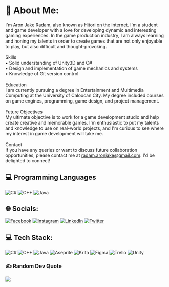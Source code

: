 # 💫 About Me:
I'm Aron Jake Radam, also known as Hitori on the internet. I'm a student and game developer with a love for developing dynamic and interesting gaming experiences. In the game production industry, I am always learning and honing my talents in order to create games that are not only enjoyable to play, but also difficult and thought-provoking.<br><br>Skills<br>• Solid understanding of Unity3D and C#<br>• Design and implementation of game mechanics and systems<br>• Knowledge of Git version control<br><br>Education<br>I am currently pursuing a degree in Entertainment and Multimedia Computing at the University of Caloocan City. My degree included courses on game engines, programming, game design, and project management.<br><br>Future Objectives<br>My ultimate objective is to work for a game development studio and help create creative and memorable games. I'm enthusiastic to put my talents and knowledge to use on real-world projects, and I'm curious to see where my interest in game development will take me.<br><br>Contact<br>If you have any queries or want to discuss future collaboration opportunities, please contact me at radam.aronjake@gmail.com. I'd be delighted to connect!

## 💻 Programming Languages
![C#](https://img.shields.io/badge/c%23-%23239120.svg?style=for-the-badge&logo=c-sharp&logoColor=white)
![C++](https://img.shields.io/badge/c++-%2300599C.svg?style=for-the-badge&logo=c%2B%2B&logoColor=white)
![Java](https://img.shields.io/badge/java-%23ED8B00.svg?style=for-the-badge&logo=java&logoColor=white)

## 🌐 Socials:
[![Facebook](https://img.shields.io/badge/Facebook-%231877F2.svg?logo=Facebook&logoColor=white)](https://facebook.com/ps.hitori) [![Instagram](https://img.shields.io/badge/Instagram-%23E4405F.svg?logo=Instagram&logoColor=white)](https://instagram.com/ps.hitori) [![LinkedIn](https://img.shields.io/badge/LinkedIn-%230077B5.svg?logo=linkedin&logoColor=white)](https://linkedin.com/in/radamaj) [![Twitter](https://img.shields.io/badge/Twitter-%231DA1F2.svg?logo=Twitter&logoColor=white)](https://twitter.com/PS-Hitoriii) 

## 💻 Tech Stack:
![C#](https://img.shields.io/badge/c%23-%23239120.svg?style=for-the-badge&logo=c-sharp&logoColor=white) ![C++](https://img.shields.io/badge/c++-%2300599C.svg?style=for-the-badge&logo=c%2B%2B&logoColor=white) ![Java](https://img.shields.io/badge/java-%23ED8B00.svg?style=for-the-badge&logo=java&logoColor=white) ![Aseprite](https://img.shields.io/badge/Aseprite-FFFFFF?style=for-the-badge&logo=Aseprite&logoColor=#7D929E) ![Krita](https://img.shields.io/badge/Krita-203759?style=for-the-badge&logo=krita&logoColor=EEF37B) 	![Figma](https://img.shields.io/badge/figma-%23F24E1E.svg?style=for-the-badge&logo=figma&logoColor=white) ![Trello](https://img.shields.io/badge/Trello-%23026AA7.svg?style=for-the-badge&logo=Trello&logoColor=white)
![Unity](https://img.shields.io/badge/unity-%23000000.svg?style=for-the-badge&logo=unity&logoColor=white)

### ✍️ Random Dev Quote
![](https://quotes-github-readme.vercel.app/api?type=horizontal&theme=dark)

<!-- Proudly created with GPRM ( https://gprm.itsvg.in ) -->
